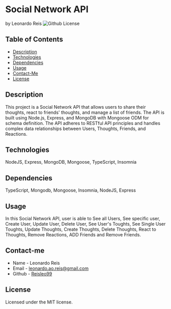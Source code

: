 # Social Network API
by Leonardo Reis
![Github License](https://img.shields.io/badge/license-MIT-blue.svg)
## Table of Contents
* [Description](#description)
* [Technologies](#technologies)
* [Dependencies](#dependencies)
* [Usage](#usage)
* [Contact-Me](#contact-me)
* [License](#license)

## Description
This project is a Social Network API that allows users to share their thoughts, react to friends' thoughts, and manage a list of friends. The API is built using Node.js, Express, and MongoDB with Mongoose ODM for schema definition. The API adheres to RESTful API principles and handles complex data relationships between Users, Thoughts, Friends, and Reactions.
## Technologies
NodeJS, Express, MongoDB, Mongoose, TypeScript, Insomnia
## Dependencies
TypeScript, Mongodb, Mongoose, Insomnia, NodeJS, Express
## Usage
In this Social Network API, user is able to See all Users, See specific user, Create User, Update User, Delete User, See User's Toughts, See Single User Toughts, Update Thoughts, Create Thoughts, Delete Thoughts, React to Thoughts, Remove Reactions, ADD Friends and Remove Friends.
## Contact-me
* Name - Leonardo Reis
* Email - leonardo.ao.reis@gmail.com
* Github - [Reisleo99](https://github.com/Reisleo99)
## License

Licensed under the MIT license.